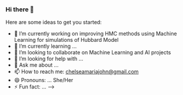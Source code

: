 ### Hi there 👋


Here are some ideas to get you started:

- 🔭 I’m currently working on improving HMC methods using Machine Learning for simulations of Hubbard Model
- 🌱 I’m currently learning ...
- 👯 I’m looking to collaborate on Machine Learning and AI projects
- 🤔 I’m looking for help with ...
- 💬 Ask me about ...
- 📫 How to reach me: chelseamariajohn@gmail.com
- 😄 Pronouns: ... She/Her
- ⚡ Fun fact: ...
-->
